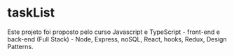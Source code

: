 # taskList
Este projeto foi proposto pelo curso Javascript e TypeScript - front-end e back-end (Full Stack) - Node, Express, noSQL, React, hooks, Redux, Design Patterns.
